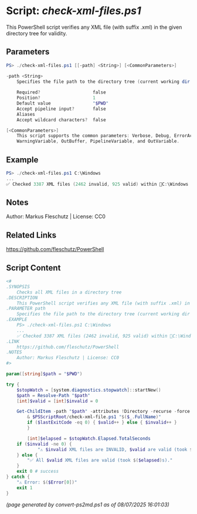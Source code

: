 Script: *check-xml-files.ps1*
========================

This PowerShell script verifies any XML file (with suffix .xml) in the given directory tree for validity.

Parameters
----------
```powershell
PS> ./check-xml-files.ps1 [[-path] <String>] [<CommonParameters>]

-path <String>
    Specifies the file path to the directory tree (current working dir by default)
    
    Required?                    false
    Position?                    1
    Default value                "$PWD"
    Accept pipeline input?       false
    Aliases                      
    Accept wildcard characters?  false

[<CommonParameters>]
    This script supports the common parameters: Verbose, Debug, ErrorAction, ErrorVariable, WarningAction, 
    WarningVariable, OutBuffer, PipelineVariable, and OutVariable.
```

Example
-------
```powershell
PS> ./check-xml-files.ps1 C:\Windows
...
✅ Checked 3387 XML files (2462 invalid, 925 valid) within 📂C:\Windows in 116 sec

```

Notes
-----
Author: Markus Fleschutz | License: CC0

Related Links
-------------
https://github.com/fleschutz/PowerShell

Script Content
--------------
```powershell
<#
.SYNOPSIS
	Checks all XML files in a directory tree
.DESCRIPTION
	This PowerShell script verifies any XML file (with suffix .xml) in the given directory tree for validity.
.PARAMETER path
	Specifies the file path to the directory tree (current working dir by default)
.EXAMPLE
	PS> ./check-xml-files.ps1 C:\Windows
	...
	✅ Checked 3387 XML files (2462 invalid, 925 valid) within 📂C:\Windows in 116 sec
.LINK
	https://github.com/fleschutz/PowerShell
.NOTES
	Author: Markus Fleschutz | License: CC0
#>

param([string]$path = "$PWD")

try {
	$stopWatch = [system.diagnostics.stopwatch]::startNew()
	$path = Resolve-Path "$path"
 	[int]$valid = [int]$invalid = 0

	Get-ChildItem -path "$path" -attributes !Directory -recurse -force | Where-Object { $_.Name -like "*.xml" } | Foreach-Object {
		& $PSScriptRoot/check-xml-file.ps1 "$($_.FullName)"
		if ($lastExitCode -eq 0) { $valid++ } else { $invalid++ }
        }

        [int]$elapsed = $stopWatch.Elapsed.TotalSeconds
	if ($invalid -ne 0) {
        	"⚠️ $invalid XML files are INVALID, $valid are valid (took $($elapsed)s)."
	} else {
		"✅ All $valid XML files are valid (took $($elapsed)s)."
	}
	exit 0 # success
} catch {
	"⚠️ Error: $($Error[0])"
	exit 1
}
```

*(page generated by convert-ps2md.ps1 as of 08/07/2025 16:01:03)*
